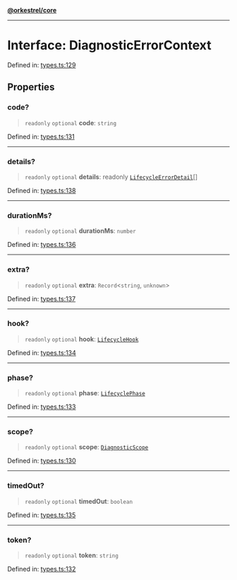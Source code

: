 [**@orkestrel/core**](../index.md)

***

# Interface: DiagnosticErrorContext

Defined in: [types.ts:129](https://github.com/orkestrel/core/blob/7cc3e19bc4a1e6f96f153d7b931686981208a465/src/types.ts#L129)

## Properties

### code?

> `readonly` `optional` **code**: `string`

Defined in: [types.ts:131](https://github.com/orkestrel/core/blob/7cc3e19bc4a1e6f96f153d7b931686981208a465/src/types.ts#L131)

***

### details?

> `readonly` `optional` **details**: readonly [`LifecycleErrorDetail`](LifecycleErrorDetail.md)[]

Defined in: [types.ts:138](https://github.com/orkestrel/core/blob/7cc3e19bc4a1e6f96f153d7b931686981208a465/src/types.ts#L138)

***

### durationMs?

> `readonly` `optional` **durationMs**: `number`

Defined in: [types.ts:136](https://github.com/orkestrel/core/blob/7cc3e19bc4a1e6f96f153d7b931686981208a465/src/types.ts#L136)

***

### extra?

> `readonly` `optional` **extra**: `Record`\<`string`, `unknown`\>

Defined in: [types.ts:137](https://github.com/orkestrel/core/blob/7cc3e19bc4a1e6f96f153d7b931686981208a465/src/types.ts#L137)

***

### hook?

> `readonly` `optional` **hook**: [`LifecycleHook`](../type-aliases/LifecycleHook.md)

Defined in: [types.ts:134](https://github.com/orkestrel/core/blob/7cc3e19bc4a1e6f96f153d7b931686981208a465/src/types.ts#L134)

***

### phase?

> `readonly` `optional` **phase**: [`LifecyclePhase`](../type-aliases/LifecyclePhase.md)

Defined in: [types.ts:133](https://github.com/orkestrel/core/blob/7cc3e19bc4a1e6f96f153d7b931686981208a465/src/types.ts#L133)

***

### scope?

> `readonly` `optional` **scope**: [`DiagnosticScope`](../type-aliases/DiagnosticScope.md)

Defined in: [types.ts:130](https://github.com/orkestrel/core/blob/7cc3e19bc4a1e6f96f153d7b931686981208a465/src/types.ts#L130)

***

### timedOut?

> `readonly` `optional` **timedOut**: `boolean`

Defined in: [types.ts:135](https://github.com/orkestrel/core/blob/7cc3e19bc4a1e6f96f153d7b931686981208a465/src/types.ts#L135)

***

### token?

> `readonly` `optional` **token**: `string`

Defined in: [types.ts:132](https://github.com/orkestrel/core/blob/7cc3e19bc4a1e6f96f153d7b931686981208a465/src/types.ts#L132)
